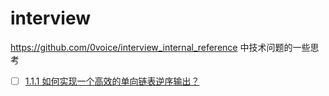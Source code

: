 # interview

<https://github.com/0voice/interview_internal_reference> 中技术问题的一些思考

- [ ] [1.1.1 如何实现一个高效的单向链表逆序输出？](/go/1.1.1/README.md)
